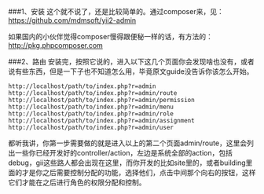 
###1、安装
这个就不说了，还是比较简单的。通过composer来，见：https://github.com/mdmsoft/yii2-admin

如果国内的小伙伴觉得composer慢得跟便秘一样的话，有方法的：http://pkg.phpcomposer.com


###2、路由
安装完，按照它说的，进入以下这几个页面你会发现啥也没有，或者说有些东西，但是一下子也不知道怎么用，毕竟原文guide没告诉你该怎么开始。
```
http://localhost/path/to/index.php?r=admin
http://localhost/path/to/index.php?r=admin/route
http://localhost/path/to/index.php?r=admin/permission
http://localhost/path/to/index.php?r=admin/menu
http://localhost/path/to/index.php?r=admin/role
http://localhost/path/to/index.php?r=admin/assignment
http://localhost/path/to/index.php?r=admin/user
```
都听我讲，你第一步需要做的就是进入以上的第二个页面admin/route，这里会列出一些你已经开发好的controller/action，左边是系统全部的action，包括debug，gii这些路人都会出现在这里，而你开发的比如site里的，或者building里面的才是你之后需要控制分配的功能，选择他们，点击中间那个向右的按钮，这样它们才能在之后进行角色的权限分配和控制。
